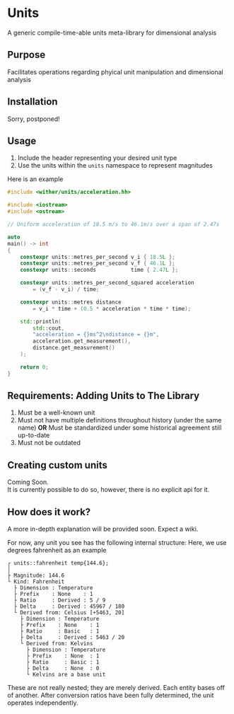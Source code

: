 # Units

A generic compile-time-able units meta-library for dimensional analysis

## Purpose
Facilitates operations regarding phyical unit manipulation and dimensional
analysis

## Installation
Sorry, postponed!

## Usage
1. Include the header representing your desired unit type
2. Use the units within the `units` namespace to represent magnitudes

Here is an example

```cpp
#include <wither/units/acceleration.hh>

#include <iostream>
#include <ostream>

// Uniform acceleration of 18.5 m/s to 46.1m/s over a span of 2.47s

auto
main() -> int
{
    constexpr units::metres_per_second v_i { 18.5L };
    constexpr units::metres_per_second v_f { 46.1L };
    constexpr units::seconds           time { 2.47L };

    constexpr units::metres_per_second_squared acceleration
        = (v_f - v_i) / time;

    constexpr units::metres distance
        = v_i * time + (0.5 * acceleration * time * time);

    std::println(
        std::cout,
        "acceleration = {}ms^2\ndistance = {}m",
        acceleration.get_measurement(),
        distance.get_measurement()
    );

    return 0;
}
```

## Requirements: Adding Units to The Library
1. Must be a well-known unit
2. Must not have multiple definitions throughout history (under the same name)
 **OR** Must be standardized under some historical agreement still up-to-date
3. Must not be outdated

## Creating custom units
Coming Soon. \
It is currently possible to do so, however, there is no explicit api for it.

## How does it work?
A more in-depth explanation will be provided soon. Expect a wiki.

For now, any unit you see has the following internal structure:
Here, we use degrees fahrenheit as an example

```
┌ units::fahrenheit temp{144.6};
│
├ Magnitude: 144.6
└ Kind: Fahrenheit
  ├ Dimension : Temperature
  ├ Prefix    : None    : 1
  ├ Ratio     : Derived : 5 / 9
  ├ Delta     : Derived : 45967 / 180
  └ Derived from: Celsius [+5463, 20]
    ├ Dimension : Temperature
    ├ Prefix    : None    : 1
    ├ Ratio     : Basic   : 1
    ├ Delta     : Derived : 5463 / 20
    └ Derived from: Kelvins
      ├ Dimension : Temperature
      ├ Prefix    : None  : 1
      ├ Ratio     : Basic : 1
      ├ Delta     : None  : 0
      └ Kelvins are a base unit
```

These are not really nested; they are merely derived. Each entity bases off
of another. After conversion ratios have been fully determined, the unit
operates independently.

